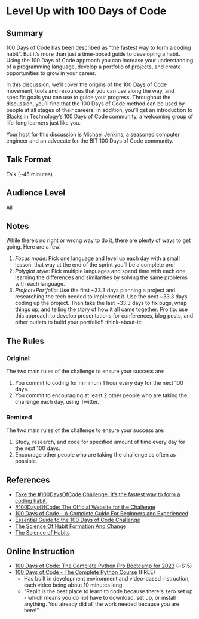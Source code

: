 # Level Up with 100 Days of Code

## Summary
100 Days of Code has been described as “the fastest way to form a coding habit”.  But it’s more than just a time-boxed guide to developing a habit.  Using the 100 Days of Code approach you can increase your understanding of a programming language, develop a portfolio of projects, and create opportunities to grow in your career.

In this discussion, we’ll cover the origins of the 100 Days of Code movement, tools and resources that you can use along the way, and specific goals you can use to guide your progress.  Throughout the discussion, you’ll find that the 100 Days of Code method can be used by people at all stages of their careers.  In addition, you’ll get an introduction to Blacks in Technology’s 100 Days of Code community, a welcoming group of life-long learners just like you.

Your host for this discussion is Michael Jenkins, a seasoned computer engineer and an advocate for the BIT 100 Days of Code community.

## Talk Format
Talk (~45 minutes)

## Audience Level
All

## Notes
While there’s no right or wrong way to do it, there are plenty of ways to get going.
Here are a few!
1. *Focus mode*: Pick one language and level up each day with a small lesson.  that way at the end of the sprint you’ll be a complete pro!
1. *Polyglot style*: Pick multiple languages and spend time with each one learning the differences and similarities by solving the same problems with each language.
1. *Project+Portfolio*:  Use the first ~33.3 days planning a project and researching the tech needed to implement it.  Use the next ~33.3 days coding up the project.  Then take the last ~33.3 days to fix bugs, wrap things up, and telling the story of how it all came together.  Pro tip: use this approach to develop presentations for conferences, blog posts, and other outlets to build your portfolio!! :think-about-it:

## The Rules
### Original
The two main rules of the challenge to ensure your success are:
1. You commit to coding for minimum 1 hour every day for the next 100 days.
1. You commit to encouraging at least 2 other people who are taking the challenge each day, using Twitter.

### Remixed
The two main rules of the challenge to ensure your success are:
1. Study, research, and code for specified amount of time every day for the next 100 days.
1. Encourage other people who are taking the challenge as often as possible.

## References
- [Take the #100DaysOfCode Challenge. It’s the fastest way to form a coding habit.](https://www.freecodecamp.org/news/take-the-100daysofcode-challenge-make-coding-a-habit-4a655d8663fd/)
- [#100DaysOfCode: The Official Website for the Challenge](https://www.100daysofcode.com/)
- [100 Days of Code – A Complete Guide For Beginners and Experienced](https://www.geeksforgeeks.org/100-days-of-code-a-complete-guide-for-beginners-and-experienced/#)
- [Essential Guide to the 100 Days of Code Challenge](https://www.software.com/src/essential-guide-to-the-100-days-of-code-challenge)
- [The Science Of Habit Formation And Change](https://fs.blog/everything-you-need-to-know-about-habits-the-science-of-habit-formation-and-change/)
- [The Science of Habits](https://www.psychologytoday.com/us/blog/brain-wise/201904/the-science-habits)


## Online Instruction
- [100 Days of Code: The Complete Python Pro Bootcamp for 2023](https://www.udemy.com/course/100-days-of-code/) (~$15)
- [100 Days of Code - The Complete Python Course](https://replit.com/learn/100-days-of-python) (FREE)
    - Has built in development environment and video-based instruction, each video being about 10 minutes long.
    - "Replit is the best place to learn to code because there's zero set up - which means you do not have to download, set up, or install anything. You already did all the work needed because you are here!"
